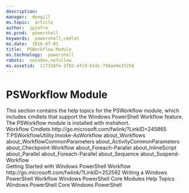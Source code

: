 ```yaml
---
description:  
manager:  dongill
ms.topic:  article
author:  jpjofre
ms.prod:  powershell
keywords:  powershell,cmdlet
ms.date:  2016-07-01
title:  PSWorkflow Module
ms.technology:  powershell
robots:  noindex,nofollow
ms.assetid:  117316fe-2f82-4fc9-b5dc-794ae9e3f258
---
```


# PSWorkflow Module
<?xml version="1.0" encoding="utf-8"?>
<developerConceptualDocument xmlns="http://ddue.schemas.microsoft.com/authoring/2003/5" xmlns:xlink="http://www.w3.org/1999/xlink" xmlns:xsi="http://www.w3.org/2001/XMLSchema-instance" xsi:schemaLocation="http://ddue.schemas.microsoft.com/authoring/2003/5 http://dduestorage.blob.core.windows.net/ddueschema/developer.xsd">
  <introduction>
    <para>This section contains the help topics for the <system>PSWorkflow</system> module, which includes cmdlets that support the Windows PowerShell Workflow feature. The <system>PSWorkflow</system> module is installed with <token>mshshort</token>.</para>
  </introduction>
  <section>
    <title>Help Topics</title>
    <content>
      <para>
        <externalLink>
          <linkText>Workflow Cmdlets</linkText>
          <linkUri>http://go.microsoft.com/fwlink/?LinkID=245865</linkUri>
        </externalLink>
      </para>
      <para>
        <codeEntityReference>T:PSWorkflowUtility.Invoke-AsWorkflow</codeEntityReference>
      </para>
      <para>
        <link xlink:href="f2897bdd-1b9d-4679-8b19-09840bd40a22">about_Workflows</link>
      </para>
      <para>
        <link xlink:href="119f968e-618e-439c-b76c-cdd17e6df27c">about_WorkflowCommonParameters</link>
      </para>
      <para>
        <link xlink:href="8ca60664-37c6-4257-a723-e3c41dd10122">about_ActivityCommonParameters</link>
      </para>
      <para>
        <link xlink:href="3a309488-1e7a-4807-b83b-dedbeac3ee1c">about_Checkpoint-Workflow</link>
      </para>
      <para>
        <link xlink:href="35704780-dde8-4f5f-9319-5b982148bba7">about_Foreach-Parallel</link>
      </para>
      <para>
        <link xlink:href="f88ed5a9-02d6-4bf0-a031-61198e1e7291">about_InlineScript</link>
      </para>
      <para>
        <link xlink:href="104559a8-e89a-49f5-8c08-e5bf72768cbf">about_Parallel</link>
      </para>
      <para>
        <link xlink:href="35704780-dde8-4f5f-9319-5b982148bba7">about_Foreach-Parallel</link>
      </para>
      <para>
        <link xlink:href="bda3f81a-be8a-43be-b0df-12bb7e193b9b">about_Sequence</link>
      </para>
      <para>
        <link xlink:href="be2ded75-1eca-493e-96c1-758f92b5f199">about_Suspend-Workflow</link>
      </para>
    </content>
  </section>
  <relatedTopics>
    <externalLink>
      <linkText>Getting Started with Windows PowerShell Workflow</linkText>
      <linkUri>http://go.microsoft.com/fwlink/?LinkID=252592</linkUri>
    </externalLink>
    <legacyLink xlink:href="2551ceed-836f-4275-9fc0-ea68446d6a35">Writing a Windows PowerShell Workflow</legacyLink>
    <link xlink:href="2ae52a0d-2eb5-4c71-971f-fb3f612d281b">Windows PowerShell Core Modules Help Topics</link>
    <legacyLink xlink:href="4b75f1e4-f327-48f3-92ab-bf5435094d41">Windows PowerShell Core</legacyLink>
    <legacyLink xlink:href="c425d27a-bb41-4947-8d73-ba5480bc8ee0">Windows PowerShell</legacyLink>
  </relatedTopics>
</developerConceptualDocument>

